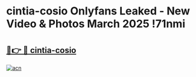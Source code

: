 # cintia-cosio Onlyfans Leaked - New Video & Photos March 2025 !71nmi

# <h2><a href="https://66lxw8.iuczelnia.edu.pl?title=cintia-cosio&ref=71nmi">🔗👉 🔴 cintia-cosio</a></h2>

[![acn](https://github.com/user-attachments/assets/0f9c940e-d8b0-45ae-aac7-cd30a18b3e1c)](https://66lxw8.iuczelnia.edu.pl?title=cintia-cosio&ref=71nmi)


